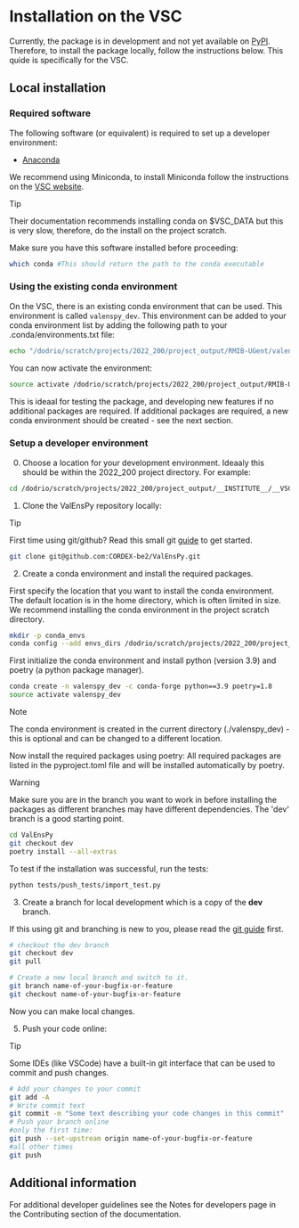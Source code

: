 # Installation on the VSC

Currently, the package is in development and not yet available on [PyPI](https://pypi.org/).
Therefore, to install the package locally, follow the instructions below.
This quide is specifically for the VSC.

## Local installation

### Required software

The following software (or equivalent) is required to set up a developer environment:
* [Anaconda](https://anaconda.org/)

We recommend using Miniconda, to install Miniconda follow the instructions on the [VSC website](https://docs.vscentrum.be/software/python_package_management.html#install-miniconda).

> [!TIP]
> Their documentation recommends installing conda on $VSC_DATA but this is very slow, therefore, do the install on the project scratch.

Make sure you have this software installed before proceeding:
```bash
which conda #This should return the path to the conda executable
```

### Using the existing conda environment
On the VSC, there is an existing conda environment that can be used. This environment is called `valenspy_dev`.
This environment can be added to your conda environment list by adding the following path to your .conda/environments.txt file:

```bash
echo "/dodrio/scratch/projects/2022_200/project_output/RMIB-UGent/valenspy_dev_shared" >> ~/.conda/environments.txt
```

You can now activate the environment:
```bash
source activate /dodrio/scratch/projects/2022_200/project_output/RMIB-UGent/valenspy_dev_shared
```

This is ideaal for testing the package, and developing new features if no additional packages are required.
If additional packages are required, a new conda environment should be created - see the next section.

### Setup a developer environment

0. Choose a location for your development environment. Ideaaly this should be within the 2022_200 project directory.
For example:

```bash
cd /dodrio/scratch/projects/2022_200/project_output/__INSTITUTE__/__VSC_USERNAME__
```

1. Clone the ValEnsPy repository locally:

> [!TIP]
> First time using git/github? Read this small git [guide](GIT.md) to get started.

```bash
git clone git@github.com:CORDEX-be2/ValEnsPy.git
```

2. Create a conda environment and install the required packages.

First specify the location that you want to install the conda environment. The default location is in the home directory, which is often limited in size.
We recommend installing the conda environment in the project scratch directory.

```bash
mkdir -p conda_envs
conda config --add envs_dirs /dodrio/scratch/projects/2022_200/project_output/__INSTITUTE__/__VSC_USERNAME__/conda_envs
```

First initialize the conda environment and install python (version 3.9) and poetry (a python package manager).

```bash
conda create -n valenspy_dev -c conda-forge python==3.9 poetry=1.8
source activate valenspy_dev
```
> [!NOTE]
> The conda environment is created in the current directory (./valenspy_dev) - this is optional and can be changed to a different location.

Now install the required packages using poetry: All required packages are listed in the pyproject.toml file and will be installed automatically by poetry.

> [!WARNING]
> Make sure you are in the branch you want to work in before installing the packages as different branches may have different dependencies. The 'dev' branch is a good starting point.

```bash
cd ValEnsPy
git checkout dev
poetry install --all-extras
```

To test if the installation was successful, run the tests:

```bash
python tests/push_tests/import_test.py
```

3. Create a branch for local development which is a copy of the **dev** branch.

If this using git and branching is new to you, please read the [git guide](GIT.md) first.

```bash
# checkout the dev branch
git checkout dev
git pull

# Create a new local branch and switch to it.
git branch name-of-your-bugfix-or-feature
git checkout name-of-your-bugfix-or-feature
```
Now you can make local changes.

5. Push your code online:

> [!TIP]
> Some IDEs (like VSCode) have a built-in git interface that can be used to commit and push changes.

```bash
# Add your changes to your commit
git add -A
# Write commit text
git commit -m "Some text describing your code changes in this commit"
# Push your branch online
#only the first time:
git push --set-upstream origin name-of-your-bugfix-or-feature
#all other times
git push
```

## Additional information
For additional developer guidelines see the Notes for developers page in the Contributing section of the documentation.
